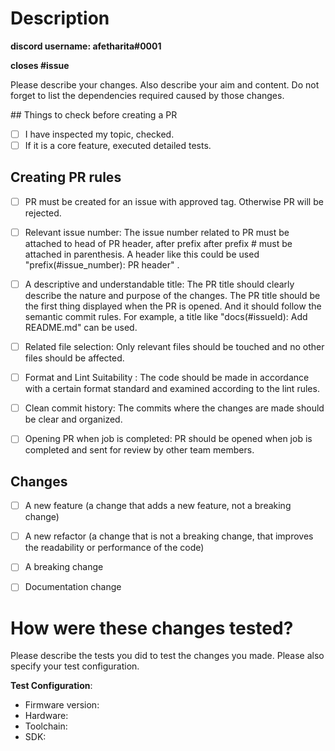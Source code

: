 
# Description



**discord username: afetharita#0001**


**closes #issue**



Please describe your changes. Also describe your aim and content. Do not forget to list the dependencies required caused by those changes.


## Things to check before creating a PR
- [ ] I have inspected my topic, checked.
- [ ] If it is a core feature, executed detailed tests.

## Creating PR rules
- [ ] PR must be created for an issue with approved tag. Otherwise PR will be rejected.
- [ ] Relevant issue number: The issue number related to PR must be attached to head of PR header, after prefix after prefix # must be attached in parenthesis. A header like this could be used "prefix(#issue_number): PR header" .
- [ ] A descriptive and understandable title: The PR title should clearly describe the nature and purpose of the changes. The PR title should be the first thing displayed when the PR is opened. And it should follow the semantic commit rules. For example, a title like "docs(#issueId): Add README.md" can be used.
- [ ] Related file selection: Only relevant files should be touched and no other files should be affected.
- [ ] Format and Lint Suitability : The code should be made in accordance with a certain format standard and examined according to the lint rules.
- [ ] Clean commit history: The commits where the changes are made should be clear and organized.
- [ ] Opening PR when job is completed: PR should be opened when job is completed and sent for review by other team members.



## Changes

- [ ] A new feature (a change that adds a new feature, not a breaking change)
- [ ] A new refactor (a change that is not a breaking change, that improves the readability or performance of the code)
- [ ] A breaking change
- [ ] Documentation change


# How were these changes tested?

Please describe the tests you did to test the changes you made. Please also specify your test configuration.


**Test Configuration**:

* Firmware version:
* Hardware:
* Toolchain:
* SDK:

